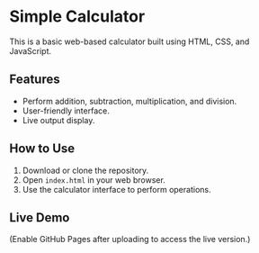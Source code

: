 # Simple Calculator

This is a basic web-based calculator built using HTML, CSS, and JavaScript.

## Features
- Perform addition, subtraction, multiplication, and division.
- User-friendly interface.
- Live output display.

## How to Use
1. Download or clone the repository.
2. Open `index.html` in your web browser.
3. Use the calculator interface to perform operations.

## Live Demo
(Enable GitHub Pages after uploading to access the live version.)
